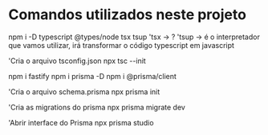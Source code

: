 # Comandos utilizados neste projeto

npm i -D typescript @types/node tsx tsup
'tsx -> ?
'tsup -> é o interpretador que vamos utilizar, irá transformar o código typescript em javascript

'Cria o arquivo tsconfig.json
npx tsc --init

npm i fastify
npm i prisma -D
npm i @prisma/client

'Cria o arquivo schema.prisma
npx prisma init

'Cria as migrations do prisma
npx prisma migrate dev

'Abrir interface do Prisma
npx prisma studio
